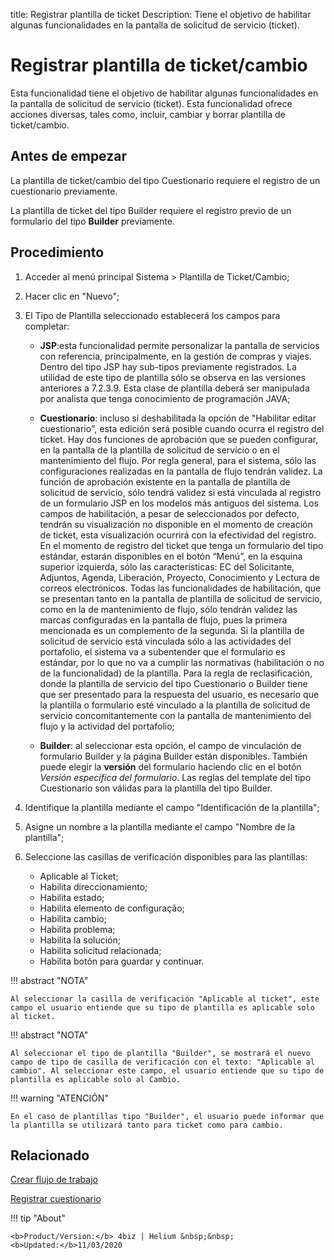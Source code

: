 title:  Registrar plantilla de ticket 
Description: Tiene el objetivo de habilitar algunas funcionalidades en la pantalla de solicitud de servicio (ticket).
# Registrar plantilla de ticket/cambio

Esta funcionalidad tiene el objetivo de habilitar algunas funcionalidades en la pantalla de solicitud de servicio (ticket).
Esta funcionalidad ofrece acciones diversas, tales como, incluir, cambiar y borrar plantilla de ticket/cambio.

Antes de empezar
----------------

La plantilla de ticket/cambio del tipo Cuestionario requiere el registro de un
cuestionario previamente.

La plantilla de ticket del tipo Builder requiere el registro previo de un
formulario del tipo **Builder** previamente.

Procedimiento
-------------

1.  Acceder al menú principal Sistema \> Plantilla de Ticket/Cambio;

2.  Hacer clic en "Nuevo";

3.  El Tipo de Plantilla seleccionado establecerá los campos para completar:

    -   **JSP**:esta funcionalidad permite personalizar la pantalla de servicios con
    referencia, principalmente, en la gestión de compras y viajes. Dentro del
    tipo JSP hay sub-tipos previamente registrados. La utilidad de este tipo de
    plantilla sólo se observa en las versiones anteriores a 7.2.3.9. Esta clase
    de plantilla deberá ser manipulada por analista que tenga conocimiento de
    programación JAVA;

    -   **Cuestionario**: incluso si deshabilitada la opción de "Habilitar editar
    cuestionario", esta edición será posible cuando ocurra el registro del
    ticket. Hay dos funciones de aprobación que se pueden configurar, en la
    pantalla de la plantilla de solicitud de servicio o en el mantenimiento del
    flujo. Por regla general, para el sistema, sólo las configuraciones
    realizadas en la pantalla de flujo tendrán validez. La función de aprobación
    existente en la pantalla de plantilla de solicitud de servicio, sólo tendrá
    validez si está vinculada al registro de un formulario JSP en los modelos
    más antiguos del sistema. Los campos de habilitación, a pesar de
    seleccionados por defecto, tendrán su visualización no disponible en el
    momento de creación de ticket, esta visualización ocurrirá con la
    efectividad del registro. En el momento de registro del ticket que tenga un
    formulario del tipo estándar, estarán disponibles en el botón “Menú”, en la
    esquina superior izquierda, sólo las características: EC del Solicitante,
    Adjuntos, Agenda, Liberación, Proyecto, Conocimiento y Lectura de correos
    electrónicos. Todas las funcionalidades de habilitación, que se presentan
    tanto en la pantalla de plantilla de solicitud de servicio, como en la de
    mantenimiento de flujo, sólo tendrán validez las marcas configuradas en la
    pantalla de flujo, pues la primera mencionada es un complemento de la
    segunda. Si la plantilla de solicitud de servicio está vinculada sólo a las
    actividades del portafolio, el sistema va a subentender que el formulario es
    estándar, por lo que no va a cumplir las normativas (habilitación o no de la
    funcionalidad) de la plantilla. Para la regla de reclasificación, donde la
    plantilla de servicio del tipo Cuestionario o Builder tiene que ser presentado
    para la respuesta del usuario, es necesario que la plantilla o formulario
    esté vinculado a la plantilla de solicitud de servicio concomitantemente con
    la pantalla de mantenimiento del flujo y la actividad del portafolio;

    -   **Builder**: al seleccionar esta opción, el campo de vinculación de formulario
    Builder y la página Builder están disponibles. También puede elegir la
    **versión** del formulario haciendo clic en el botón *Versión específica del
    formulario*. Las reglas del template del tipo Cuestionario son válidas para
    la plantilla del tipo Builder.

4. Identifique la plantilla mediante el campo "Identificación de la plantilla";

5. Asigne un nombre a la plantilla mediante el campo "Nombre de la plantilla";

6. Seleccione las casillas de verificación disponibles para las plantillas:

    - Aplicable al Ticket;
    - Habilita direccionamiento;
    - Habilita estado;
    - Habilita elemento de configuração;
    - Habilita cambio;
    - Habilita problema;    
    - Habilita la solución;    
    - Habilita solicitud relacionada;
    - Habilita botón para guardar y continuar.

!!! abstract "NOTA"

    Al seleccionar la casilla de verificación "Aplicable al ticket", este campo el usuario entiende que su tipo de plantilla es aplicable solo al ticket.
    
!!! abstract "NOTA"
 
    Al seleccionar el tipo de plantilla "Builder", se mostrará el nuevo campo de tipo de casilla de verificación con el texto: "Aplicable al cambio". Al seleccionar este campo, el usuario entiende que su tipo de plantilla es aplicable solo al Cambio.
    
!!! warning "ATENCIÓN"    

    En el caso de plantillas tipo "Builder", el usuario puede informar que la plantilla se utilizará tanto para ticket como para cambio.



Relacionado
-----------

[Crear flujo de trabajo](/es-es/4biz-helium/workflow/use/create-flow.html)

[Registrar cuestionario](/es-es/4biz-helium/platform-administration/questionnaires/questionaires-management/register-questionnaire.html)


!!! tip "About"

    <b>Product/Version:</b> 4biz | Helium &nbsp;&nbsp;
    <b>Updated:</b>11/03/2020

